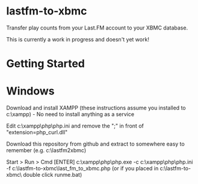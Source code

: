 lastfm-to-xbmc
==============

Transfer play counts from your Last.FM account to your XBMC database.

This is currently a work in progress and doesn't yet work!

Getting Started
===============

Windows
=======

Download and install XAMPP (these instructions assume you installed to c:\xampp) - No need to install anything as a service

Edit c:\xampp\php\php.ini and remove the ";" in front of "extension=php_curl.dll"

Download this repository from github and extract to somewhere easy to remember (e.g. c:\lastfm2xbmc\)

Start > Run > Cmd [ENTER]
c:\xampp\php\php.exe -c c:\xampp\php\php.ini -f c:\lastfm-to-xbmc\last_fm_to_xbmc.php 
(or if you placed in c:\lastfm-to-xbmc\ double click runme.bat)

